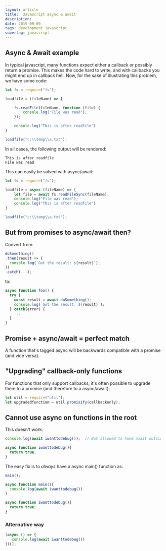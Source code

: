```yaml
---
layout: article
title:  Javascript async & await
description:
date: 2019-09-09
tags: development javascript
supertag: javascript
---
```


## Async & Await example

In typical javascript, many functions expect either a callback or possibly return a promise. This makes the code hard to write, and with callbacks you might end up in callback hell. Now, for the sake of illustrating this problem, we have some code:

```javascript
let fs = require("fs");

loadfile = (fileName) => {

    fs.readFile(fileName, function (file) {
        console.log("File was read");
    });

    console.log("This is after readfile")
}

loadfile("c:\\temp\\a.txt");
```

In all cases, the following output will be rendered:

```text
This is after readfile
File was read
```

This can easily be solved with async/await:

```javascript
let fs = require("fs");

loadfile = async (fileName) => {
    let file = await fs.readFileSync(fileName);
    console.log("File was read");
    console.log("This is after readfile")
}

loadfile("c:\\temp\\a.txt");
```

## But from promises to async/await then?

Convert from:

```javascript
doSomething()
.then(result => {
  console.log(`Got the result: ${result}`);
})
.catch(...);
```

to:

```javascript
async function foo() {
  try {
    const result = await doSomething();
    console.log(`Got the result: ${result}`);
  } catch(error) {
    ...
  }
}
```

## Promise + async/await = perfect match

A function that's tagged async will be backwards compatible with a promise (and vice versa).

## "Upgrading" callback-only functions

For functions that only support callbacks, it's often possible to upgrade them to a promise (and therefore to a async/await):

```javascript
let util = require("util");
let upgradedfunction = util.promisify(callbackonly);
```

## Cannot use async on functions in the root

This doesn't work:

```javascript
console.log(await iwanttodebug());  // Not allowed to have await outside of async function

async function iwanttodebug(){
  return true;
}
```

The easy fix is to *always* have a async main() function as:

```javascript
main();

async function main(){
  console.log(await iwanttodebug())
}

async function iwanttodebug(){
  return true;
}
```

### Alternative way

```javascript
(async () => {
   console.log(await iwanttodebug())
})();
```
